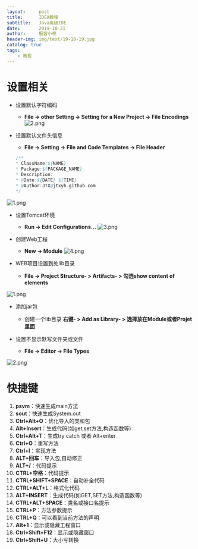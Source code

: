 ```yaml
---
layout:     post                    
title:      IDEA教程                     
subtitle:   Java高级IDE               
date:       2019-10-21               
author:     极客小祥                      
header-img: img/text/19-10-19.jpg   
catalog: true                        
tags:                                
    - 教程
---
```


# 设置相关
* 设置默认字符编码
    * **File -\> other Setting -\> Setting for a New Project -\> File Encodings**
![2.png](https://i.loli.net/2019/10/21/5dWF7kvbYMODros.png)

* 设置默认文件头信息
    * **File -\> Setting -\> File and Code Templates -\> File Header**
    
    ```java
    /**
    * ClassName:${NAME}
    * Package:${PACKAGE_NAME}
    * Description:
    * @Date:${DATE} ${TIME}
    * @Author:JTX@jtxyh.github.com
    */
    ```
    
![1.png](https://i.loli.net/2019/10/21/nfSg6qswavu2ULy.png)

* 设置Tomcat环境
    * **Run -\> Edit Configurations...**
![3.png](https://i.loli.net/2019/10/21/6Lp3OwFjuhiWtsm.png)

* 创建Web工程
    * **New -\> Module**
![4.png](https://i.loli.net/2019/10/21/Zq97sKz8ualFDRx.png)

* WEB项目设置到处lib目录
    * **File -\> Project Structure- \> Artifacts- \> 勾选show content of elements**

![1.png](https://i.loli.net/2019/10/22/P4O35VsCAoxLf9G.png)

* 添加jar包
    * 创建一个lib目录  **右键-  \>  Add as Library-  \>  选择放在Module或者Projet里面**

* 设置不显示默写文件夹或文件
    * **File -\> Editor -\> File Types**

![2.png](https://i.loli.net/2019/10/22/lempITGK4H5NzDZ.png)


# 快捷键
1. **psvm**：快速生成main方法
2. **sout**：快速生成System.out
3. **Ctrl+Alt+O**：优化导入的类和包 
4. **Alt+Insert**：生成代码(如get,set方法,构造函数等) 
5. **Ctrl+Alt+T**：生成try catch  或者 Alt+enter 
6. **Ctrl+O**：重写方法  
7. **Ctrl+I**：实现方法 
8. **ALT+回车**：导入包,自动修正  
9. **ALT+/**：代码提示 
10. **CTRL+空格**：代码提示  
11. **CTRL+SHIFT+SPACE**：自动补全代码  
12. **CTRL+ALT+L**：格式化代码  
13. **ALT+INSERT**：生成代码(如GET,SET方法,构造函数等)  
14. **CTRL+ALT+SPACE**：类名或接口名提示  
15. **CTRL+P**：方法参数提示  
16. **CTRL+Q**：可以看到当前方法的声明 
17. **Alt+1**：显示或隐藏工程窗口
18. **Ctrl+Shift+F12**：显示或隐藏窗口
19. **Ctrl+Shift+U**：大小写转换